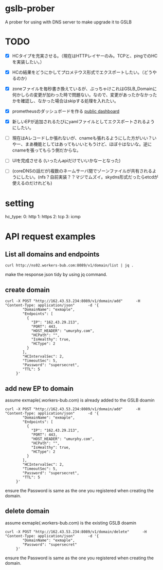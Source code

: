 # gslb-prober
A prober for using with DNS server to make upgrade it to GSLB


# TODO
- [x] HCタイプを充実させる。（現在はHTTPレイヤーのみ。TCPと、pingでのHCを実装したい。）
- [x] HCの結果をどうにかしてプロメテウス形式でエクスポートしたい。（どうやるのか）
- [x] zoneファイルを毎秒書き換えているが、ぶっちゃけこれはGSLB_Domainに何かしらの変更が加わった時で問題ない。なので、変更があったかなかったかを確認し、なかった場合はskipする処理を入れたい。
- [x] prometheusのダッシュボードを作る [public dashboard](https://grafana.ingenboy.com/public-dashboards/22647c34b9604b259c61ef1fe797f230)
- [x] 新しいEPが追加されるたびにyamlファイルとしてエクスポートされるようにしたい。
- [ ] 現在はAレコードしか張れないが、cnameも張れるようにした方がいい？いやー、まあ機能としてはあってもいいともうけど、ほぼ十はないな。逆にcnameを張ってもらう側だからな。
- [ ] UIを完成させる (いったんapiだけでいいかなーとなった)
- [ ] (coreDNSの話だが)複数のネームサーバ間でゾーンファイルが共有されるようにしたい。(nfs？自前実装？？マジでムズイ。skydns形式だったらetcdが使えるのだけれども)


# setting
hc_type: 
  0: http
  1: https
  2: tcp
  3: icmp

# API request examples

## List all domains and endpoints

```
curl http://ns02.workers-bub.com:8089/v1/domain/list | jq .
```
make the response json tidy by using jq command. 


## create domain

```
curl -X POST "http://162.43.53.234:8089/v1/domain/add"      -H "Content-Type: application/json"      -d '{
        "DomainName": "exmaple",
        "Endpoints": [
          {
            "IP": "162.43.29.213",
            "PORT": 443,
            "HOST_HEADER": "umurphy.com",
            "HCPath": "",
            "IsHealthy": true,
            "HCType": 2
          }
        ],
        "HCIntervalSec": 2,
        "TimeoutSec": 5,
        "Password": "supersecret",
        "TTL": 5
     }'
```

## add new EP to domain
assume exmaple(.workers-bub.com) is already added to the GSLB doamin

```
curl -X POST "http://162.43.53.234:8089/v1/domain/add"      -H "Content-Type: application/json"      -d '{
        "DomainName": "exmaple",
        "Endpoints": [
          {
            "IP": "162.43.29.213",
            "PORT": 443,
            "HOST_HEADER": "umurphy.com",
            "HCPath": "",
            "IsHealthy": true,
            "HCType": 2
          }
        ],
        "HCIntervalSec": 2,
        "TimeoutSec": 5,
        "Password": "supersecret",
        "TTL": 5
     }'
```
ensure the Password is same as the one you registered when creating the domain.


## delete domain
assume exmaple(.workers-bub.com) is the existing GSLB doamin

```
curl -X POST "http://162.43.53.234:8089/v1/domain/delete"      -H "Content-Type: application/json"      -d '{
        "DomainName": "exmaple",
        "Password": "supersecret"
     }'
```
ensure the Password is same as the one you registered when creating the domain.